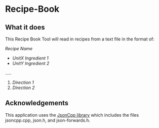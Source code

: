 # Recipe-Book
## What it does

This Recipe Book Tool will read in recipes from a text file in the format of:

_Recipe Name_

- _UnitX Ingredient 1_
- _UnitY Ingredient 2_

.....

1. _Direction 1_
2. _Direction 2_


## Acknowledgements

This application uses the [JsonCpp library](https://github.com/open-source-parsers/jsoncpp) which includes the files jsoncpp.cpp, json.h, and json-forwards.h. 

